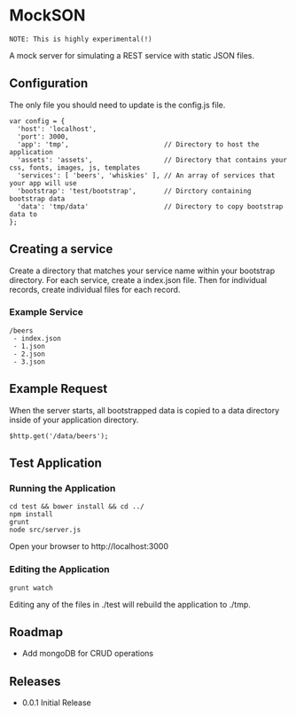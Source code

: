 # MockSON

    NOTE: This is highly experimental(!)

A mock server for simulating a REST service with static JSON files.

## Configuration

The only file you should need to update is the config.js file.

    var config = {
      'host': 'localhost',
      'port': 3000,
      'app': 'tmp',                        // Directory to host the application
      'assets': 'assets',                  // Directory that contains your css, fonts, images, js, templates
      'services': [ 'beers', 'whiskies' ], // An array of services that your app will use
      'bootstrap': 'test/bootstrap',       // Dirctory containing bootstrap data
      'data': 'tmp/data'                   // Directory to copy bootstrap data to
    };

## Creating a service

Create a directory that matches your service name within your bootstrap directory. For each service, create a index.json file. Then for individual records, create individual files for each record.

### Example Service

    /beers
     - index.json
     - 1.json
     - 2.json
     - 3.json

## Example Request

When the server starts, all bootstrapped data is copied to a data directory inside of your application directory.

    $http.get('/data/beers');

## Test Application

### Running the Application

    cd test && bower install && cd ../
    npm install
    grunt
    node src/server.js

Open your browser to http://localhost:3000

### Editing the Application

    grunt watch

Editing any of the files in ./test will rebuild the application to ./tmp.

## Roadmap
* Add mongoDB for CRUD operations

## Releases
* 0.0.1
  Initial Release
